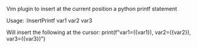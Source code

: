 Vim plugin to insert at the current position a python printf statement

Usage:
	:InsertPrintf var1 var2 var3

Will insert the following at the cursor:
print(f"var1=({var1}), var2=({var2}), var3=({var3})")


